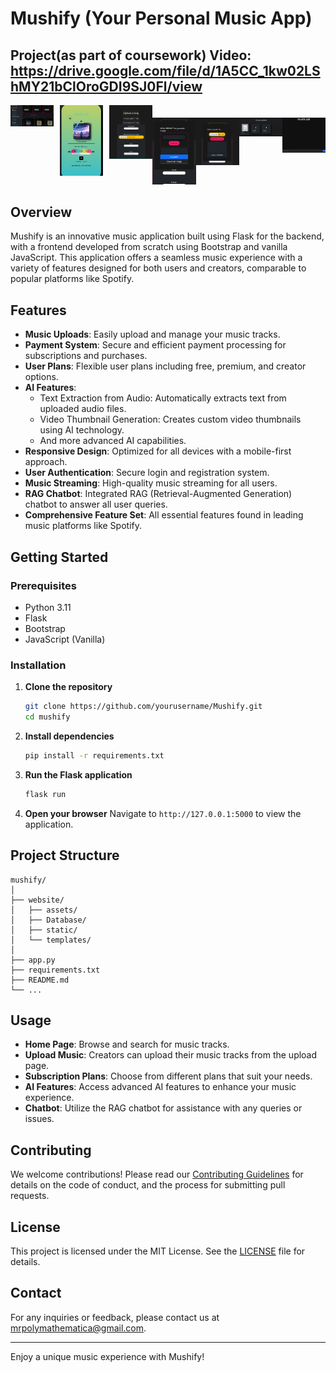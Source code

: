 # **Mushify (Your Personal Music App)**

## **Project(as part of coursework) Video: https://drive.google.com/file/d/1A5CC_1kw02LShMY21bClOroGDI9SJ0Fl/view**

<div style="display: flex; justify-content: center; flex-wrap: nowrap; flex-direction:row">

  <!-- First row: First three images -->
  <div style="flex: 1; margin-right: 10px;">
    <img src="website/assets/userpage.png" alt="Home Page" width="700">
  </div>
  <div style="flex: 1; margin-right: 10px;">
    <img src="website/assets/musicpage.png" alt="Home Page" width="500">
  </div>
  <div style="flex: 1;">
    <img src="website/assets/upload_page1.png" alt="Home Page" width="500">
  </div>

  <!-- Second row: Rest of the images -->
 <div style="flex: 1; margin-top: 20px;">
    <img src="website/assets/upload_page2.png" alt="Home Page" width="700">
  </div>
  <div style="flex: 1; margin-top: 20px;">
    <img src="website/assets/upload_page3.png" alt="Home Page" width="600">
  </div>
  <div style="flex: 1; margin-top: 20px;">
    <img src="website/assets/followed_creator.png" alt="Home Page" width="800">
  </div>
  <div style="flex: 1; margin-top: 20px;">
    <img src="website/assets/mushifybot.png" alt="Home Page" width="700">
  </div>

</div>






## Overview

Mushify is an innovative music application built using Flask for the backend, with a frontend developed from scratch using Bootstrap and vanilla JavaScript. This application offers a seamless music experience with a variety of features designed for both users and creators, comparable to popular platforms like Spotify.

## Features

- **Music Uploads**: Easily upload and manage your music tracks.
- **Payment System**: Secure and efficient payment processing for subscriptions and purchases.
- **User Plans**: Flexible user plans including free, premium, and creator options.
- **AI Features**:
  - Text Extraction from Audio: Automatically extracts text from uploaded audio files.
  - Video Thumbnail Generation: Creates custom video thumbnails using AI technology.
  - And more advanced AI capabilities.
- **Responsive Design**: Optimized for all devices with a mobile-first approach.
- **User Authentication**: Secure login and registration system.
- **Music Streaming**: High-quality music streaming for all users.
- **RAG Chatbot**: Integrated RAG (Retrieval-Augmented Generation) chatbot to answer all user queries.
- **Comprehensive Feature Set**: All essential features found in leading music platforms like Spotify.

## Getting Started

### Prerequisites

- Python 3.11
- Flask
- Bootstrap
- JavaScript (Vanilla)

### Installation

1. **Clone the repository**
   ```bash
   git clone https://github.com/yourusername/Mushify.git
   cd mushify
   ```

2. **Install dependencies**
   ```bash
   pip install -r requirements.txt
   ```

3. **Run the Flask application**
   ```bash
   flask run
   ```

4. **Open your browser**
   Navigate to `http://127.0.0.1:5000` to view the application.

## Project Structure

```
mushify/
│
├── website/
│   ├── assets/
│   ├── Database/
│   ├── static/
│   └── templates/
│
├── app.py
├── requirements.txt
├── README.md
└── ...
```

## Usage

- **Home Page**: Browse and search for music tracks.
- **Upload Music**: Creators can upload their music tracks from the upload page.
- **Subscription Plans**: Choose from different plans that suit your needs.
- **AI Features**: Access advanced AI features to enhance your music experience.
- **Chatbot**: Utilize the RAG chatbot for assistance with any queries or issues.

## Contributing

We welcome contributions! Please read our [Contributing Guidelines](CONTRIBUTING.md) for details on the code of conduct, and the process for submitting pull requests.

## License

This project is licensed under the MIT License. See the [LICENSE](LICENSE) file for details.

## Contact

For any inquiries or feedback, please contact us at mrpolymathematica@gmail.com.

---

Enjoy a unique music experience with Mushify!
